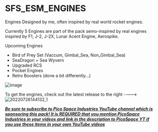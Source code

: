 # SFS_ESM_ENGINES
Engines Designed by me, often inspired by real world rocket engines.

Currently 5 Engines are part of the pack semo-inspired by real engines inspired by F1, J-2, J-2X, Lunar Acent Engine, Aerospike.

Upcoming Engines
- Bird of Prey Set (Vaccum, Gimbal_Sea, Non_Gimbal_Sea)
- SeaDragon + Sea Wyvern
- Upgraded RCS
- Pocket Engines
- Retro Boosters (done a bit differently...)

![image](https://user-images.githubusercontent.com/109048742/181511923-4af7e266-ea6d-4f0d-85af-f1d852e8461e.png)

To get the engines, check out the latest release to the right ---->
![20220726144132_1](https://user-images.githubusercontent.com/109048742/181510856-8beac4b3-9cbb-4058-869f-063546a13715.jpg)

[**_Be sure to subscribe to Pico Space Industries YouTube channel which is sponsoring this pack! It is REQUIRED that you mention PicoSpace Industries in your videos and link in the description to PicoSpace YT if you use these items in your own YouTube videos_**](https://www.youtube.com/channel/UCgPjBqQ1IptrZai4oLVZrXA/?sub_confirmation=1)
